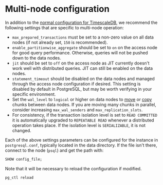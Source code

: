 # Multi-node configuration

In addition to the [normal configuration for
TimescaleDB][configuration], we recommend the following settings that
are specific to multi-node operation:

* `max_prepared_transactions` must be set to a non-zero value on all
data nodes (if not already set, `150` is recommended).
* `enable_partitionwise_aggregate` should be set to `on` on the access
  node for good query performance. Otherwise, queries will not be
  pushed down to the data nodes.
* `jit` should be set to `off` on the access node as JIT currently
  doesn't work well with distributed queries. JIT can still be enabled
  on the data nodes.
* `statement_timeout` should be disabled on the data nodes and managed
  through the access node configuration if desired. This setting is disabled
  by default in PostgreSQL, but may be worth verifying in your specific
  environment.
* Set the `wal_level` to `logical` or higher on data nodes to 
  [move][move_chunk] or [copy][copy_chunk] chunks between
  data nodes. If you are moving many chunks in parallel, consider 
  increasing `max_wal_senders` and `max_replication_slots`.
* For consistency, if the transaction isolation level is set to `READ COMMITTED` it is
  automatically upgraded to `REPEATABLE READ` whenever a distributed operation
  takes place. If the isolation level is `SERIALIZABLE`, it is not changed.

Each of the above settings parameters can be configured for the
instance in `postgresql.conf`, typically located in the data
directory. If the file isn't there, connect to the node (`psql`) and
get the path with:

```sql
SHOW config_file;
```

Note that it will be necessary to reload the configuration if modified.

```bash
pg_ctl reload
```

[configuration]: /how-to-guides/configuration
[copy_chunk]: /api/:currentVersion:/distributed-hypertables/copy_chunk_experimental
[move_chunk]: /api/:currentVersion:/distributed-hypertables/move_chunk_experimental
